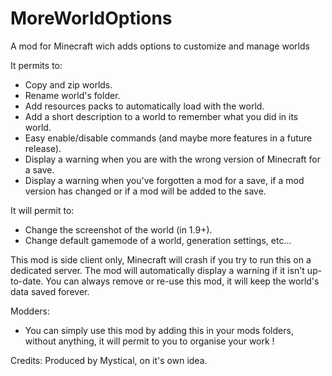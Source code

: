 # MoreWorldOptions
A mod for Minecraft wich adds options to customize and manage worlds

It permits to:
- Copy and zip worlds.
- Rename world's folder.
- Add resources packs to automatically load with the world.
- Add a short description to a world to remember what you did in its world.
- Easy enable/disable commands (and maybe more features in a future release).
- Display a warning when you are with the wrong version of Minecraft for a save.
- Display a warning when you've forgotten a mod for a save, if a mod version has changed or if a mod will be added to the save.

It will permit to:
- Change the screenshot of the world (in 1.9+).
- Change default gamemode of a world, generation settings, etc...

This mod is side client only, Minecraft will crash if you try to run this on a dedicated server.
The mod will automatically display a warning if it isn't up-to-date.
You can always remove or re-use this mod, it will keep the world's data saved forever.

Modders:
- You can simply use this mod by adding this in your mods folders, without anything, it will permit to you to organise your work !

Credits: Produced by Mystical, on it's own idea.

